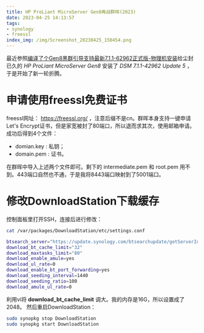 ```yaml
---
title: HP ProLiant MicroServer Gen8再战群晖(2023)
date: 2023-04-25 14:13:57
tags:
- synology
- freessl
index_img: /img/Screenshot_20230425_150454.png
---
```


最近参照[编译了个Gen8黑群引导支持最新7.1.1-62962正式版-物理机安装](http://www.gebi1.com/thread-302165-1-1.html)给尘封已久的 *HP ProLiant MicroServer Gen8* 安装了 *DSM 7.1.1-42962 Update 5* ，于是开始了新一轮折腾。

# 申请使用freessl免费证书
freessl网址： https://freessl.org/ ，注意后缀不是cn。群晖本身支持一键申请Let's Encrypt证书，但是家宽被封了80端口，所以退而求其次，使用邮箱申请。成功后得到4个文件：

* domian.key : 私钥；
* domain.pem : 证书。

在群晖中导入上述两个文件即可。剩下的 intermediate.pem 和 root.pem 用不到。443端口自然也不通，于是我将8443端口映射到了5001端口。
# 修改DownloadStation下载缓存
控制面板里打开SSH，连接后进行修改：

```bash
cat /var/packages/DownloadStation/etc/settings.conf

btsearch_server="https://update.synology.com/btsearchupdate/getServerInfo.php"
download_bt_cache_limit="32"
download_maxtasks_limit="80"
download_enable_amule=yes
download_ul_rate=0
download_enable_bt_port_forwarding=yes
download_seeding_interval=1440
download_seeding_ratio=100
download_amule_ul_rate=0
```

利用vi将 **download_bt_cache_limit** 调大。我的内存是16G，所以设置成了2048。
然后重启DownloadStation：

```bash
sudo synopkg stop DownloadStation
sudo synopkg start DownloadStation
```
